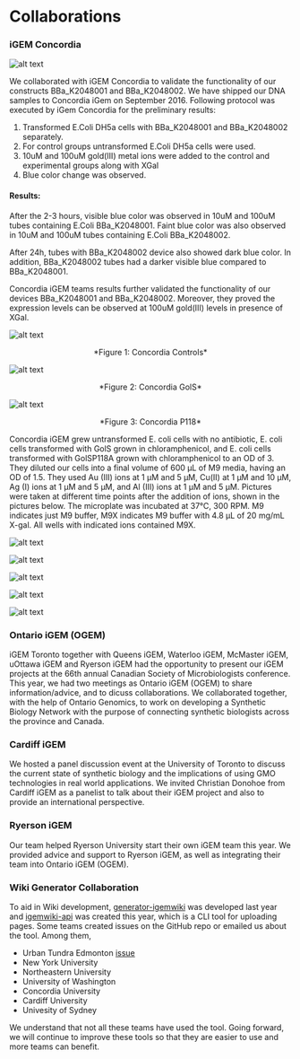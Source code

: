 # Collaborations

### iGEM Concordia
![alt text](http://parts.igem.org/wiki/images/c/c5/Concordia_iGem_2016_Logo.png)

We collaborated with iGEM Concordia to validate the functionality of our constructs BBa_K2048001 and BBa_K2048002. We have shipped our DNA samples to Concordia iGem on September 2016. Following protocol was executed by iGem Concordia for the preliminary results:

1. Transformed E.Coli DH5a cells with BBa_K2048001 and BBa_K2048002 separately.
2. For control groups untransformed E.Coli DH5a cells were used.
3. 10uM and 100uM gold(III) metal ions were added to the control and experimental groups along with XGal
4. Blue color change was observed.

#### Results:
After the 2-3 hours, visible blue color was observed in 10uM and 100uM tubes containing E.Coli BBa_K2048001. Faint blue color was also observed in 10uM and 100uM tubes containing E.Coli BBa_K2048002.

After 24h, tubes with BBa_K2048002 device also showed dark blue color. In addition, BBa_K2048002 tubes had a darker visible blue compared to BBa_K2048001.

Concordia iGEM teams results further validated the functionality of our devices BBa_K2048001 and BBa_K2048002. Moreover, they proved the expression levels can be observed at 100uM gold(III) levels in presence of XGal.

![alt text](http://parts.igem.org/wiki/images/b/b0/IGEM_Toronto_Concordia_Controls.jpeg)
<center>*Figure 1: Concordia Controls*</center>

![alt text](http://parts.igem.org/wiki/images/4/4b/IGEM_Toronto_Concordia_GolS.jpeg)
<center>*Figure 2: Concordia GolS*</center>

![alt text](http://parts.igem.org/wiki/images/3/3b/IGEM_Toronto_Concordia_P118.jpeg)
<center>*Figure 3: Concordia P118*</center>


Concordia iGEM grew untransformed E. coli cells with no antibiotic, E. coli cells transformed with GolS grown in chloramphenicol, and E. coli cells transformed with GolSP118A grown with chloramphenicol to an OD of 3. They diluted our cells into a final volume of 600 µL of M9 media, having an OD of 1.5. They used Au (III) ions at 1 µM and 5 µM, Cu(II) at 1 µM and 10 µM, Ag (I) ions at 1 µM and 5 µM, and Al (III) ions at 1 µM and 5 µM. Pictures were taken at different time points after the addition of ions, shown in the pictures below. The microplate was incubated at 37℃, 300 RPM. M9 indicates just M9 buffer, M9X indicates M9 buffer with 4.8 µL of 20 mg/mL X-gal. All wells with indicated ions contained M9X.


![alt text](http://2016.igem.org/wiki/images/4/4f/T--Concordia--GolS_0hr.jpg)



![alt text](http://2016.igem.org/wiki/images/f/fc/T--Concordia--GolS_2hr.jpg)


![alt text](http://2016.igem.org/wiki/images/5/55/T--Concordia--GolS_14hr.jpg)


![alt text](http://2016.igem.org/wiki/images/b/b0/T--Concordia--GolS_17hr.jpg)



![alt text](http://2016.igem.org/wiki/images/4/40/T--Concordia--GolS_21hr.jpg)


### Ontario iGEM (OGEM)
iGEM Toronto together with Queens iGEM, Waterloo iGEM, McMaster iGEM, uOttawa iGEM and Ryerson iGEM had the opportunity to present our iGEM projects at the 66th annual Canadian Society of Microbiologists conference. This year, we had two meetings as Ontario iGEM (OGEM) to share information/advice, and to dicuss collaborations. We collaborated together, with the help of Ontario Genomics, to work on developing a Synthetic Biology Network with the purpose of connecting synthetic biologists across the province and Canada.

### Cardiff iGEM
We hosted a panel discussion event at the University of Toronto to discuss the current state of synthetic biology and the implications of using GMO technologies in real world applications. We invited Christian Donohoe from Cardiff iGEM as a panelist to talk about their iGEM project and also to provide an international perspective.

### Ryerson iGEM
Our team helped Ryerson University start their own iGEM team this year. We provided advice and support to Ryerson iGEM, as well as integrating their team into Ontario iGEM (OGEM).

### Wiki Generator Collaboration

To aid in Wiki development, [generator-igemwiki][generator-igemwiki] was
developed last year and [igemwiki-api][igemwiki-api] was created this year,
which is a CLI tool for uploading pages. Some teams created issues on the GitHub
repo or emailed us about the tool. Among them,

- Urban Tundra Edmonton [issue](https://github.com/igemuoftATG/generator-igemwiki/issues/12)
- New York University
- Northeastern University
- University of Washington
- Concordia University
- Cardiff University
- Univesity of Sydney

We understand that not all these teams have used the tool. Going forward, we
will continue to improve these tools so that they are easier to use and more
teams can benefit.

[generator-igemwiki]: https://github.com/igemuoftATG/generator-igemwiki
[igemwiki-api]: https://github.com/igemuoftATG/igemwiki-api



<!-- This page is used by the judges to evaluate your team for the [team collaboration silver medal criterion](http://2016.igem.org/Judging/Medals).

Delete this box in order to be evaluated for this medal. See more information at [Instructions for Evaluated Pages](http://2016.igem.org/Judging/Evaluated_Pages/Instructions) .

Sharing and collaboration are core values of iGEM. We encourage you to reach out and work with other teams on difficult problems that you can more easily solve together.

Which other teams can we work with?

You can work with any other team in the competition, including software, hardware, high school and other tracks. You can also work with non-iGEM research groups, but they do not count towards the iGEM team collaboration silver medal criterion.

In order to meet the silver medal criteria on helping another team, you must complete this page and detail the nature of your collaboration with another iGEM team.

Here are some suggestions for projects you could work on with other teams:

*   Improve the function of another team's BioBrick Part or Device
*   Characterize another team's part
*   Debug a construct
*   Model or simulating another team's system
*   Test another team's software
*   Help build and test another team's hardware project
*   Mentor a high-school team -->
